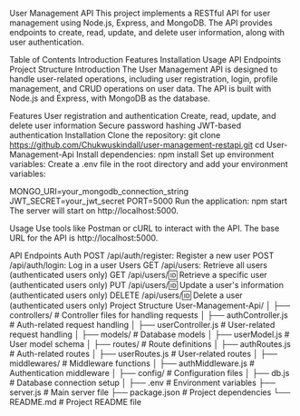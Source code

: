 User Management API
This project implements a RESTful API for user management using Node.js, Express, and MongoDB. The API provides endpoints to create, read, update, and delete user information, along with user authentication.

Table of Contents
Introduction
Features
Installation
Usage
API Endpoints
Project Structure
Introduction
The User Management API is designed to handle user-related operations, including user registration, login, profile management, and CRUD operations on user data. The API is built with Node.js and Express, with MongoDB as the database.

Features
User registration and authentication
Create, read, update, and delete user information
Secure password hashing
JWT-based authentication
Installation
Clone the repository:
git clone https://github.com/Chukwuskindall/user-management-restapi.git
cd User-Management-Api
Install dependencies:
npm install
Set up environment variables:
Create a .env file in the root directory and add your environment variables:

MONGO_URI=your_mongodb_connection_string
JWT_SECRET=your_jwt_secret
PORT=5000
Run the application:
npm start
The server will start on http://localhost:5000.

Usage
Use tools like Postman or cURL to interact with the API. The base URL for the API is http://localhost:5000.

API Endpoints
Auth
POST /api/auth/register: Register a new user
POST /api/auth/login: Log in a user
Users
GET /api/users: Retrieve all users (authenticated users only)
GET /api/users/:id: Retrieve a specific user (authenticated users only)
PUT /api/users/:id: Update a user's information (authenticated users only)
DELETE /api/users/:id: Delete a user (authenticated users only)
Project Structure
User-Management-Api/
│
├── controllers/             # Controller files for handling requests
│   ├── authController.js    # Auth-related request handling
│   ├── userController.js    # User-related request handling
│
├── models/                  # Database models
│   ├── userModel.js         # User model schema
│
├── routes/                  # Route definitions
│   ├── authRoutes.js        # Auth-related routes
│   ├── userRoutes.js        # User-related routes
│
├── middlewares/             # Middleware functions
│   ├── authMiddleware.js    # Authentication middleware
│
├── config/                  # Configuration files
│   ├── db.js                # Database connection setup
│
├── .env                     # Environment variables
├── server.js                # Main server file
├── package.json             # Project dependencies
└── README.md                # Project README file
